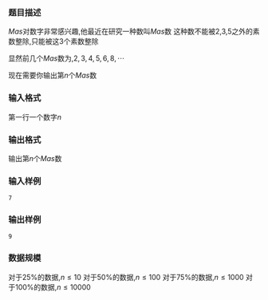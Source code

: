 ###  题目描述
$Mas$对数字非常感兴趣,他最近在研究一种数叫$Mas$数
这种数不能被$2$,$3$,$5$之外的素数整除,只能被这$3$个素数整除

显然前几个$Mas$数为,$2,3,4,5,6,8,\cdots$

现在需要你输出第$n$个$Mas$数

###  输入格式
第一行一个数字$n$
###  输出格式
输出第$n$个$Mas$数
###  输入样例
```
7
```
###  输出样例
```
9
```
###  数据规模
对于$25\%$的数据,$n \leq 10$
对于$50\%$的数据,$n \leq 100$
对于$75\%$的数据,$n \leq 1000$
对于$100\%$的数据,$n \leq 10000$